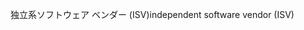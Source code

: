 <span data-ttu-id="41666-101">独立系ソフトウェア ベンダー (ISV)</span><span class="sxs-lookup"><span data-stu-id="41666-101">independent software vendor (ISV)</span></span>